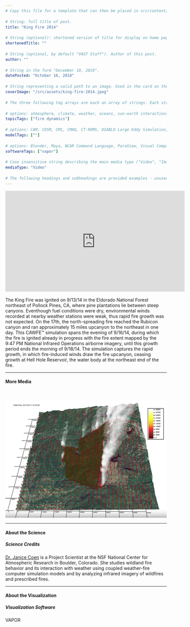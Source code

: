 ```yaml
---
# Copy this file for a template that can then be placed in src/content/visualizations. The name of this file will be used as the URL for the post.

# String: full title of post.
title: "King Fire 2014"

# String (optional): shortened version of title for display on home page in card.
shortenedTitle: ""

# String (optional, by default "VAST Staff"). Author of this post.
author: ""

# String in the form "December 10, 2019".
datePosted: "October 16, 2018" 

# String representing a valid path to an image. Used in the card on the main page. Likely to be in the form "/src/assets/..." for images located in src/assets.
coverImage: "/src/assets/king-fire-2014.jpeg"

# The three following tag arrays are each an array of strings. Each string (case insensitive) represents a filter from the front page. Tags that do not correspond to a current filter will be ignored for filtering.

# options: atmosphere, climate, weather, oceans, sun-earth interactions, fire dynamics, solid earth, recent publications, experimental technologies
topicTags: ["fire dynamics"]

# options: CAM, CESM, CM1, CMAQ, CT-ROMS, DIABLO Large Eddy Simulation, HRRR, HWRF, MPAS, SIMA, WACCM, WRF
modelTags: [""]

# options: Blender, Maya, NCAR Command Language, ParaView, Visual Comparator, VAPOR
softwareTags: ["vapor"]

# Case insensitive string describing the main media type ("Video", "Image", "App", etc). This is displayed in the post heading as a small tag above the title.
mediaType: "Video"

# The following headings and subheadings are provided examples - unused ones can be deleted. All Markdown content below will be rendered in the frontend.
---
```


<iframe width="560" height="315" src="https://www.youtube.com/embed/hFPvYN8EZcU?si=2tTHQIgRlI4DMhWW" title="YouTube video player" frameborder="0" allow="accelerometer; autoplay; clipboard-write; encrypted-media; gyroscope; picture-in-picture; web-share" referrerpolicy="strict-origin-when-cross-origin" allowfullscreen></iframe>

The King Fire was ignited on 9/13/14 in the Eldorado National Forest northeast of Pollock Pines, CA, where pine plantations lie between steep canyons. Eventhough fuel conditions were dry, environmental winds recorded at nearby weather stations were weak, thus rapid fire growth was not expected. On the 17th, the north-spreading fire reached the Rubicon canyon and ran approximately 15 miles upcanyon to the northeast in one day. This CAWFE™ simulation spans the evening of 9/16/14, during which the fire is ignited already in progress with the fire extent mapped by the 9:47 PM National Infrared Operations airborne imagery, until this growth period ends the morning of 9/18/14. The simulation captures the rapid growth, in which fire-induced winds draw the fire upcanyon, ceasing growth at Hell Hole Reservoir, the water body at the northeast end of the fire. 

___

#### More Media

<br />

![King Fire 2014](../../assets/king-fire-2014.jpeg)

___

#### About the Science

##### Science Credits

[Dr. Janice Coen](https://www2.mmm.ucar.edu/people/coen/) is a Project Scientist at the NSF National Center for Atmospheric Research in Boulder, Colorado.  She studies wildland fire behavior and its interaction with weather using coupled weather-fire computer simulation models and by analyzing infrared imagery of wildfires and prescribed fires.

___

#### About the Visualization

##### Visualization Software

VAPOR